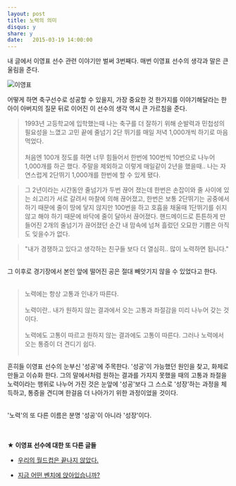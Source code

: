 ```yaml
---
layout: post
title: 노력의 의미
disqus: y
share: y
date:   2015-03-19 14:00:00
---
```


<P>내 글에서 이영표 선수 관련 이야기만 벌써 3번째다.
매번 이영표 선수의 생각과 말은 큰 울림을 준다.<br />
</P>

![이영표](http://beatshon.github.io/images/yp.jpg)


어떻게 하면 축구선수로 성공할 수 있을지, 가장 중요한 것 한가지를 이야기해달라는 한 아이 아버지의 질문 뒤로 이어진 이 선수의 생각 역시 큰 가르침을 준다. 
 
>1993년 고등학교에 입학했는때 나는 축구를 더 잘하기 위해 순발력과 민첩성의 필요성을 느꼈고 고민 끝에 줄넘기 2단 뛰기를 매일 저녁 1,000개씩 하기로 마음 먹었다. 
<br /><br />
>처음엔 100개 정도를 하면 너무 힘들어서 한번에 100번씩 10번으로 나누어 1,000개를 하곤 했다. 주말을 제외하고 이렇게 매일같이 2년을 했을때.. 나는 자연스럽게 2단뛰기 1,000개를 한번에 할 수 있게 됐다. <br />

>그 2년이라는 시간동안 줄넘기가 두번 끊어 졌는데 한번은 손잡이와 줄 사이에 있는 쇠고리가 서로 갈려서 마찰에 의해 끊어졌고, 한번은 보통 2단뛰기는 공중에서 하기 때문에 줄이 땅에 닿지 않지만 100번을 하고 호흡을 채울때 1단뛰기를 쉬지 않고 해야 하기 때문에 바닥에 줄이 달아서 끊어졌다. 핸드메이드로 튼튼하게 만들어진 2개의 줄넘기가 끊어졌던 순간 내 맘속에 넘쳐 흘렀던 오묘한 기쁨은 아직도 잊을수가 없다.<br />


>"내가 경쟁하고 있다고 생각하는 친구들 보다 더 열심히.. 많이 노력하면 됩니다." <br /><br />

그 이후로 경기장에서 본인 앞에 떨어진 공은 절대 빼앗기지 않을 수 있었다고 한다. <br /><br /> 

>노력에는 항상 고통과 인내가 따른다. <br /><br />
노력이란.. 내가 원하지 않는 결과에서 오는 고통과 좌절감을 미리 나누어 갖는 것이다.<br /><br />
노력에도 고통이 따르고 원하지 않는 결과에도 고통이 따른다. 그러나 노력에서 오는 통증이 더 견디기 쉽다.<br /><br />

흔히들 이영표 선수의 눈부신 '성공'에 주목한다. '성공'이 가능했던 원인을 찾고, 화제로 만들고 이슈화 한다. 그의 말에서처럼 원하는 결과를 가지지 못했을 때의 고통과 좌절을 노력이라는 행위로 나누어 가진 것은 눈앞에 '성공'보다 그 스스로 '성장'하는 과정을 체득하고, 통증을 견디며 한걸음 더 나아가기 위한 과정이었을 것이다. <br /><br />

'노력'의 또 다른 이름은 분명 '성공'이 아니라 '성장'이다.   

<br /><br />
**★ 이영표 선수에 대한 또 다른 글들**

* [우리의 월드컵은 끝나지 않았다.](http://beatshon.github.io/2014/07/01/worldcup/)

* [지금 어떤 벤치에 앉아있습니까?](http://beatshon.github.io/2013/07/22/YoungPyoLee/)

 